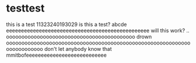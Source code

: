 # testtest
this is a test 11323240193029
is this a test? abcde
eeeeeeeeeeeeeeeeeeeeeeeeeeeeeeeeeeeeeeeeeeeeeeee
will this work? ..
oooooooooooooooooooooooooooooooooooooooooo
drown
oooooooooooooooooooooooooooooooooooooooooooooooooooooooooooooooooooooooo
don't let
anybody know
that 
mmitbofeeeeeeeeeeeeeeeeeeeeeeeeeee
